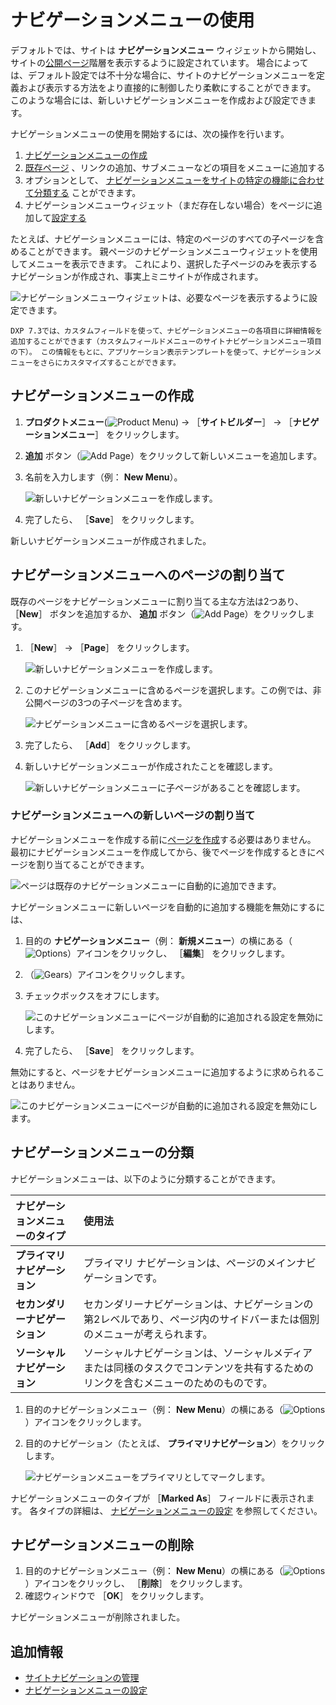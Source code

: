 # ナビゲーションメニューの使用

デフォルトでは、サイトは **ナビゲーションメニュー** ウィジェットから開始し、サイトの[公開ページ](../creating-pages/understanding-pages/understanding-pages.md)階層を表示するように設定されています。 場合によっては、デフォルト設定では不十分な場合に、サイトのナビゲーションメニューを定義および表示する方法をより直接的に制御したり柔軟にすることができます。 このような場合には、新しいナビゲーションメニューを作成および設定できます。

ナビゲーションメニューの使用を開始するには、次の操作を行います。

1. [ナビゲーションメニューの作成](#creating-navigation-menus)
1. [既存ページ](#assigning-pages-to-a-navigation-menu) 、リンクの追加、サブメニューなどの項目をメニューに追加する
1. オプションとして、 [ナビゲーションメニューをサイトの特定の機能に合わせて分類する](#categorize-a-navigation-menu) ことができます。
1. ナビゲーションメニューウィジェット（まだ存在しない場合）をページに追加して[設定する](./configuring-navigation-menus.md)

たとえば、ナビゲーションメニューには、特定のページのすべての子ページを含めることができます。 親ページのナビゲーションメニューウィジェットを使用してメニューを表示できます。 これにより、選択した子ページのみを表示するナビゲーションが作成され、事実上ミニサイトが作成されます。

![ナビゲーションメニューウィジェットは、必要なページを表示するように設定できます。](./using-navigation-menus/images/09.png)

```{tip}
DXP 7.3では、カスタムフィールドを使って、ナビゲーションメニューの各項目に詳細情報を追加することができます（カスタムフィールドメニューのサイトナビゲーションメニュー項目の下）。 この情報をもとに、アプリケーション表示テンプレートを使って、ナビゲーションメニューをさらにカスタマイズすることができます。
```
<!-- Add links to this annotation for Custom Fields and ADTs when available. -->

## ナビゲーションメニューの作成

1. **プロダクトメニュー**(![Product Menu](../../images/icon-product-menu.png)) &rarr; ［**サイトビルダー**］ &rarr; ［**ナビゲーションメニュー**］ をクリックします。
1. **追加** ボタン（![Add Page](../../images/icon-add.png)）をクリックして新しいメニューを追加します。
1. 名前を入力します（例： **New Menu**）。

    ![新しいナビゲーションメニューを作成します。](./using-navigation-menus/images/01.png)

1. 完了したら、 ［**Save**］ をクリックします。

新しいナビゲーションメニューが作成されました。

## ナビゲーションメニューへのページの割り当て

既存のページをナビゲーションメニューに割り当てる主な方法は2つあり、 ［**New**］ ボタンを追加するか、 **追加** ボタン（![Add Page](../../images/icon-add.png)）をクリックします。

1. ［**New**］ &rarr; ［**Page**］ をクリックします。

    ![新しいナビゲーションメニューを作成します。](./using-navigation-menus/images/02.png)

1. このナビゲーションメニューに含めるページを選択します。この例では、非公開ページの3つの子ページを含めます。

    ![ナビゲーションメニューに含めるページを選択します。](./using-navigation-menus/images/03.png)

1. 完了したら、 ［**Add**］ をクリックします。
1. 新しいナビゲーションメニューが作成されたことを確認します。

    ![新しいナビゲーションメニューに子ページがあることを確認します。](./using-navigation-menus/images/04.png)

### ナビゲーションメニューへの新しいページの割り当て

ナビゲーションメニューを作成する前に[ページを作成](../creating-pages/adding-pages/adding-a-page-to-a-site.md)する必要はありません。 最初にナビゲーションメニューを作成してから、後でページを作成するときにページを割り当てることができます。

![ページは既存のナビゲーションメニューに自動的に追加できます。](./using-navigation-menus/images/06.png)

ナビゲーションメニューに新しいページを自動的に追加する機能を無効にするには、

1. 目的の **ナビゲーションメニュー**（例： **新規メニュー**）の横にある（![Options](../../images/icon-options.png)）アイコンをクリックし、 ［**編集**］ をクリックします。
1. （![Gears](../../images/icon-control-menu-gear.png)）アイコンをクリックします。
1. チェックボックスをオフにします。

    ![このナビゲーションメニューにページが自動的に追加される設定を無効にします。](./using-navigation-menus/images/05.png)

1. 完了したら、 ［**Save**］ をクリックします。

無効にすると、ページをナビゲーションメニューに追加するように求められることはありません。

![このナビゲーションメニューにページが自動的に追加される設定を無効にします。](./using-navigation-menus/images/08.png)

## ナビゲーションメニューの分類

ナビゲーションメニューは、以下のように分類することができます。

| ナビゲーションメニューのタイプ   | 使用法                                                               |
|:----------------- |:----------------------------------------------------------------- |
| **プライマリ ナビゲーション** | プライマリ ナビゲーションは、ページのメインナビゲーションです。                                  |
| **セカンダリーナビゲーション** | セカンダリーナビゲーションは、ナビゲーションの第2レベルであり、ページ内のサイドバーまたは個別のメニューが考えられます。      |
| **ソーシャルナビゲーション** | ソーシャルナビゲーションは、ソーシャルメディアまたは同様のタスクでコンテンツを共有するためのリンクを含むメニューのためのものです。 |

1. 目的のナビゲーションメニュー（例： **New Menu**）の横にある（![Options](../../images/icon-options.png)）アイコンをクリックします。
1. 目的のナビゲーション（たとえば、 **プライマリナビゲーション**）をクリックします。

   ![ナビゲーションメニューをプライマリとしてマークします。](./using-navigation-menus/images/07.png)

ナビゲーションメニューのタイプが ［**Marked As**］ フィールドに表示されます。 各タイプの詳細は、 [ナビゲーションメニューの設定](./configuring-navigation-menus.md#navigation-menu) を参照してください。

## ナビゲーションメニューの削除

1. 目的のナビゲーションメニュー（例： **New Menu**）の横にある（![Options](../../images/icon-options.png)）アイコンをクリックし、 ［**削除**］ をクリックします。
1. 確認ウィンドウで ［**OK**］ をクリックします。

ナビゲーションメニューが削除されました。

## 追加情報

* [サイトナビゲーションの管理](./managing-site-navigation.md)
* [ナビゲーションメニューの設定](./configuring-navigation-menus.md)

